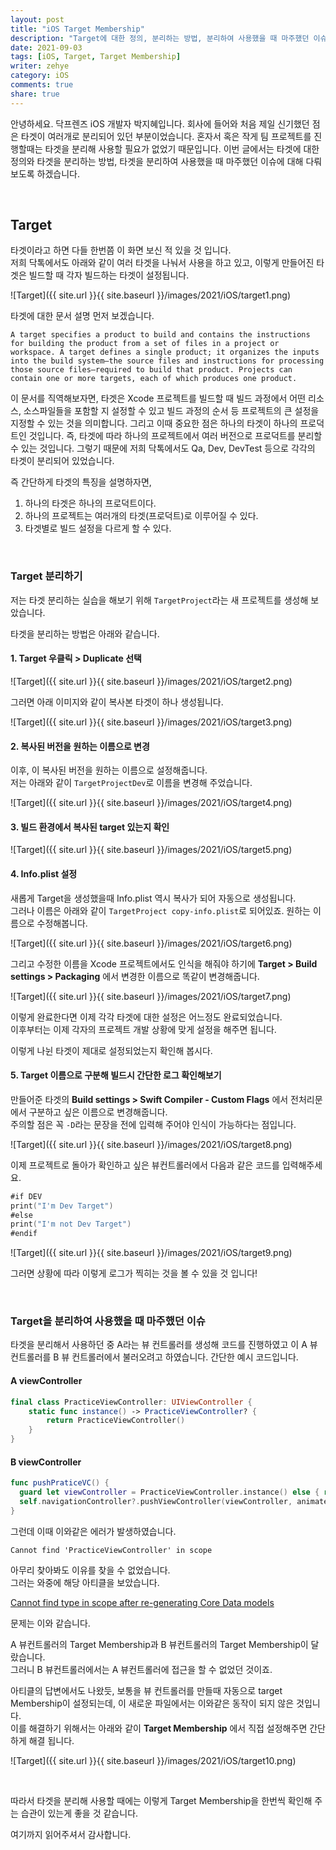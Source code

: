 ```yaml
---
layout: post
title: "iOS Target Membership"
description: "Target에 대한 정의, 분리하는 방법, 분리하여 사용했을 때 마주했던 이슈에 대해 설명합니다."
date: 2021-09-03
tags: [iOS, Target, Target Membership]
writer: zehye
category: iOS
comments: true
share: true
---
```


안녕하세요. 닥프렌즈 iOS 개발자 박지혜입니다. 회사에 들어와 처음 제일 신기했던 점은 타겟이 여러개로 분리되어 있던 부분이었습니다. 혼자서 혹은 작게 팀 프로젝트를 진행할때는 타겟을 분리해 사용할 필요가 없었기 때문입니다. 이번 글에서는 타겟에 대한 정의와 타겟을 분리하는 방법, 타겟을 분리하여 사용했을 때 마주했던 이슈에 대해 다뤄보도록 하겠습니다.

<br/>


## Target

타겟이라고 하면 다들 한번쯤 이 화면 보신 적 있을 것 입니다.<br>
저희 닥톡에서도 아래와 같이 여러 타겟을 나눠서 사용을 하고 있고, 이렇게 만들어진 타겟은 빌드할 때 각자 빌드하는 타겟이 설정됩니다.

![Target]({{ site.url }}{{ site.baseurl }}/images/2021/iOS/target1.png)

타겟에 대한 문서 설명 먼저 보겠습니다.

```
A target specifies a product to build and contains the instructions for building the product from a set of files in a project or workspace. A target defines a single product; it organizes the inputs into the build system—the source files and instructions for processing those source files—required to build that product. Projects can contain one or more targets, each of which produces one product.
```

이 문서를 직역해보자면, 타겟은 Xcode 프로젝트를 빌드할 때 빌드 과정에서 어떤 리소스, 소스파일들을 포함할 지 설정할 수 있고 빌드 과정의 순서 등 프로젝트의 큰 설정을 지정할 수 있는 것을 의미합니다. 그리고 이때 중요한 점은 하나의 타겟이 하나의 프로덕트인 것입니다. 즉, 타겟에 따라 하나의 프로젝트에서 여러 버전으로 프로덕트를 분리할 수 있는 것입니다. 그렇기 때문에 저희 닥톡에서도 Qa, Dev, DevTest 등으로 각각의 타겟이 분리되어 있었습니다.

즉 간단하게 타겟의 특징을 설명하자면,

1. 하나의 타겟은 하나의 프로덕트이다.
2. 하나의 프로젝트는 여러개의 타겟(프로덕트)로 이루어질 수 있다.
3. 타겟별로 빌드 설정을 다르게 할 수 있다.



<br/>

### Target 분리하기

저는 타겟 분리하는 실습을 해보기 위해 `TargetProject`라는 새 프로젝트를 생성해 보았습니다.

타겟을 분리하는 방법은 아래와 같습니다.

#### 1. Target 우클릭 > Duplicate 선택

![Target]({{ site.url }}{{ site.baseurl }}/images/2021/iOS/target2.png)

그러면 아래 이미지와 같이 복사본 타겟이 하나 생성됩니다.

![Target]({{ site.url }}{{ site.baseurl }}/images/2021/iOS/target3.png)

#### 2. 복사된 버전을 원하는 이름으로 변경

이후, 이 복사된 버전을 원하는 이름으로 설정해줍니다.<br>
저는 아래와 같이 `TargetProjectDev`로 이름을 변경해 주었습니다.

![Target]({{ site.url }}{{ site.baseurl }}/images/2021/iOS/target4.png)


#### 3. 빌드 환경에서 복사된 target 있는지 확인

![Target]({{ site.url }}{{ site.baseurl }}/images/2021/iOS/target5.png)


#### 4. Info.plist 설정

새롭게 Target을 생성했을때 Info.plist 역시 복사가 되어 자동으로 생성됩니다. <br>
그러나 이름은 아래와 같이 `TargetProject copy-info.plist`로 되어있죠. 원하는 이름으로 수정해봅니다.

![Target]({{ site.url }}{{ site.baseurl }}/images/2021/iOS/target6.png)

그리고 수정한 이름을 Xcode 프로젝트에서도 인식을 해줘야 하기에 **Target > Build settings > Packaging** 에서 변경한 이름으로 똑같이 변경해줍니다.

![Target]({{ site.url }}{{ site.baseurl }}/images/2021/iOS/target7.png)


이렇게 완료한다면 이제 각각 타겟에 대한 설정은 어느정도 완료되었습니다. <br>
이후부터는 이제 각자의 프로젝트 개발 상황에 맞게 설정을 해주면 됩니다.

이렇게 나뉜 타겟이 제대로 설정되었는지 확인해 봅시다.


#### 5. Target 이름으로 구분해 빌드시 간단한 로그 확인해보기

만들어준 타겟의 **Build settings > Swift Compiler - Custom Flags** 에서 전처리문에서 구분하고 싶은 이름으로 변경해줍니다.<br>
주의할 점은 꼭 `-D`라는 문장을 전에 입력해 주어야 인식이 가능하다는 점입니다.

![Target]({{ site.url }}{{ site.baseurl }}/images/2021/iOS/target8.png)

이제 프로젝트로 돌아가 확인하고 싶은 뷰컨트롤러에서 다음과 같은 코드를 입력해주세요.

```swift
#if DEV
print("I'm Dev Target")
#else
print("I'm not Dev Target")
#endif
```

![Target]({{ site.url }}{{ site.baseurl }}/images/2021/iOS/target9.png)

그러면 상황에 따라 이렇게 로그가 찍히는 것을 볼 수 있을 것 입니다!



<br/>

### Target을 분리하여 사용했을 때 마주했던 이슈

타겟을 분리해서 사용하던 중 A라는 뷰 컨트롤러를 생성해 코드를 진행하였고 이 A 뷰 컨트롤러를 B 뷰 컨트롤러에서 불러오려고 하였습니다. 간단한 예시 코드입니다.

#### A viewController

```swift
final class PracticeViewController: UIViewController {
    static func instance() -> PracticeViewController? {
        return PracticeViewController()
    }
}
```


#### B viewController

```swift
func pushPraticeVC() {
  guard let viewController = PracticeViewController.instance() else { return }
  self.navigationController?.pushViewController(viewController, animated: true)
}
```

그런데 이때 이와같은 에러가 발생하였습니다.


```
Cannot find 'PracticeViewController' in scope
```

아무리 찾아봐도 이유를 찾을 수 없었습니다. <br>
그러는 와중에 해당 아티클을 보았습니다.

<a href='https://www.reddit.com/r/swift/comments/kvug0s/cannot_find_type_in_scope_after_regenerating_core/' target='blank'>Cannot find type in scope after re-generating Core Data models</a>

문제는 이와 같습니다.

A 뷰컨트롤러의 Target Membership과 B 뷰컨트롤러의 Target Membership이 달랐습니다.<br>
그러니 B 뷰컨트롤러에서는 A 뷰컨트롤러에 접근을 할 수 없었던 것이죠.

아티클의 답변에서도 나왔듯, 보통을 뷰 컨트롤러를 만들때 자동으로 target Membership이 설정되는데, 이 새로운 파일에서는 이와같은 동작이 되지 않은 것입니다. <br>
이를 해결하기 위해서는 아래와 같이 **Target Membership** 에서 직접 설정해주면 간단하게 해결 됩니다.

![Target]({{ site.url }}{{ site.baseurl }}/images/2021/iOS/target10.png)


 </br>

따라서 타겟을 분리해 사용할 때에는 이렇게 Target Membership을 한번씩 확인해 주는 습관이 있는게 좋을 것 같습니다.

여기까지 읽어주셔서 감사합니다.
